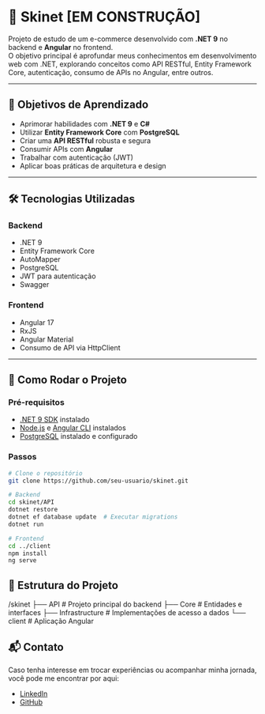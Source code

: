 # 🛒 Skinet [EM CONSTRUÇÃO]

Projeto de estudo de um e-commerce desenvolvido com **.NET 9** no backend e **Angular** no frontend.  
O objetivo principal é aprofundar meus conhecimentos em desenvolvimento web com .NET, explorando conceitos como API RESTful, Entity Framework Core, autenticação, consumo de APIs no Angular, entre outros.

---

## 🎯 Objetivos de Aprendizado

- Aprimorar habilidades com **.NET 9** e **C#**
- Utilizar **Entity Framework Core** com **PostgreSQL**
- Criar uma **API RESTful** robusta e segura
- Consumir APIs com **Angular**
- Trabalhar com autenticação (JWT)
- Aplicar boas práticas de arquitetura e design

---

## 🛠️ Tecnologias Utilizadas

### Backend
- .NET 9
- Entity Framework Core
- AutoMapper
- PostgreSQL
- JWT para autenticação
- Swagger

### Frontend
- Angular 17
- RxJS
- Angular Material
- Consumo de API via HttpClient

---

## 🚀 Como Rodar o Projeto

### Pré-requisitos
- [.NET 9 SDK](https://dotnet.microsoft.com/) instalado
- [Node.js](https://nodejs.org/) e [Angular CLI](https://angular.io/cli) instalados
- [PostgreSQL](https://www.postgresql.org/) instalado e configurado

### Passos

```bash
# Clone o repositório
git clone https://github.com/seu-usuario/skinet.git

# Backend
cd skinet/API
dotnet restore
dotnet ef database update  # Executar migrations
dotnet run

# Frontend
cd ../client
npm install
ng serve
```

## 📁 Estrutura do Projeto
/skinet
  ├── API               # Projeto principal do backend
  ├── Core              # Entidades e interfaces
  ├── Infrastructure    # Implementações de acesso a dados
  └── client            # Aplicação Angular

## 📬 Contato

Caso tenha interesse em trocar experiências ou acompanhar minha jornada, você pode me encontrar por aqui:

- [LinkedIn](https://www.linkedin.com/in/pamelabadermann/)
- [GitHub](https://github.com/PamelaMBadermann/)
